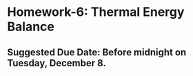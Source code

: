 # Homework-6: Thermal Energy Balance

## Suggested Due Date: Before midnight on Tuesday, December 8.
